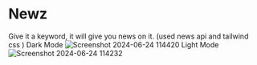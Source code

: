 # Newz
Give it a keyword, it will give you news on it. (used news api and tailwind css )
Dark Mode
![Screenshot 2024-06-24 114420](https://github.com/the25thjin/Newz/assets/142211590/eb8f28d7-f41f-42b4-96e2-ce39c9e1ff81)
Light Mode
![Screenshot 2024-06-24 114232](https://github.com/the25thjin/Newz/assets/142211590/2a64a69e-a28d-402d-922b-d731c0bcd0f6)


